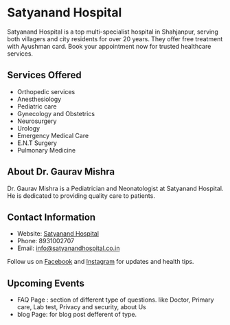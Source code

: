 # Satyanand Hospital

Satyanand Hospital is a top multi-specialist hospital in Shahjanpur, serving both villagers and city residents for over 20 years. They offer free treatment with Ayushman card. Book your appointment now for trusted healthcare services.

## Services Offered
- Orthopedic services
- Anesthesiology
- Pediatric care
- Gynecology and Obstetrics
- Neurosurgery
- Urology
- Emergency Medical Care
- E.N.T Surgery
- Pulmonary Medicine

## About Dr. Gaurav Mishra
Dr. Gaurav Mishra is a Pediatrician and Neonatologist at Satyanand Hospital. He is dedicated to providing quality care to patients.

## Contact Information
- Website: [Satyanand Hospital](https://satyanandhospital.co.in/)
- Phone: 8931002707
- Email: info@satyanandhospital.co.in

Follow us on [Facebook](https://www.facebook.com/people/Satyanand-Hospital-Pvt-Ltd/100065378743239/) and [Instagram](https://www.instagram.com/satyanandhospitalpvt.ltd/) for updates and health tips.

## Upcoming Events
- FAQ Page : section of different type of questions. like Doctor, Primary care, Lab test, Privacy and security, about Us
- blog Page: for blog post defferent of type.
  